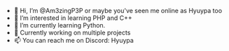 - 👋 Hi, I’m @Am3zingP3P or maybe you've seen me online as Hyuypa too
- 👀 I’m interested in learning PHP and C++
- 🌱 I’m currently learning Python.
- 💼 Currently working on multiple projects
- 📫 You can reach me on Discord: Hyuypa

<!---
Am3zingP3P/Am3zingP3P is a ✨ special ✨ repository because its `README.md` (this file) appears on your GitHub profile.
You can click the Preview link to take a look at your changes.
--->
